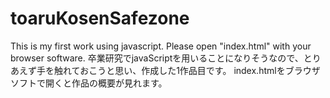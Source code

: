 # toaruKosenSafezone
This is my first work using javascript.
Please open "index.html" with your browser software.
卒業研究でjavaScriptを用いることになりそうなので、とりあえず手を触れておこうと思い、作成した1作品目です。
index.htmlをブラウザソフトで開くと作品の概要が見れます。
